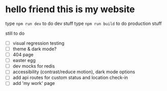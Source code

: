 # hello friend this is my website

type `npm run dev` to do dev stuff
type `npm run build` to do production stuff

still to do

- [ ] visual regression testing
- [ ] theme & dark mode?
- [ ] 404 page
- [ ] easter egg
- [ ] dev mocks for redis
- [ ] accessibility (contrast/reduce motion), dark mode options
- [ ] add api routes for custom status and location check-in
- [ ] add 'my work' page
